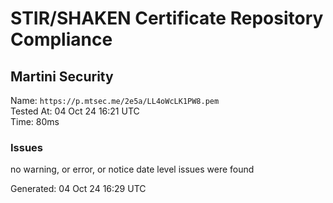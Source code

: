 # STIR/SHAKEN Certificate Repository Compliance

## Martini Security

Name: `https://p.mtsec.me/2e5a/LL4oWcLK1PW8.pem`\
Tested At: 04 Oct 24 16:21 UTC\
Time: 80ms

### Issues

no warning, or error, or notice date level issues were found

Generated: 04 Oct 24 16:29 UTC